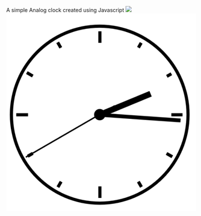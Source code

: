 A simple Analog clock created using Javascript 
<img src="![clock](https://user-images.githubusercontent.com/40522163/85998776-ec4f8200-ba13-11ea-8167-c6998a3e5f2a.PNG)" width="100">
![](https://github.com/PHNX-MOD/javascript_projects/blob/master/Images/clock.PNG)
